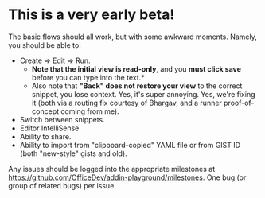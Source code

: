# This is a very early beta!

The basic flows should all work, but with some awkward moments.  Namely, you should be able to:
* Create => Edit => Run.
  * **Note that the initial view is read-only**, and you **must click save** before you can type into the text.*
  * Also note that **"Back" does not restore your view** to the correct snippet, you lose context.  Yes, it's super annoying.  Yes, we're fixing it (both via a routing fix courtesy of Bhargav, and a runner proof-of-concept coming from me).
* Switch between snippets.
* Editor IntelliSense.
* Ability to share.
* Ability to import from "clipboard-copied" YAML file or from GIST ID (both "new-style" gists and old).

Any issues should be logged into the appropriate milestones at <https://github.com/OfficeDev/addin-playground/milestones>.  One bug (or group of related bugs) per issue.

